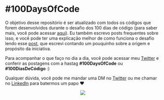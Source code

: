 # #100DaysOfCode


O objetivo desse repositório é ser atualizado com todos os códigos que forem desenvolvidos durante o desafio dos 100 dias de código (para saber mais, você pode acessar [aqui](https://www.100daysofcode.com/)). Eu também escrevo posts frequentes sobre isso, e você pode ter uma explicação melhor de como funciona o desafio lendo esse [post](https://dev.to/leticiasilva/100daysofcode-4og2), que escrevi contando um pouquinho sobre a origem e propósito da iniciativa.

Para acompanhar o que faço no dia a dia, você pode acessar meu [Twitter](twitter.com/dii_lua) e conferir as postagens com a hastag **#100DaysOfCode** ou **#100DiasDeCódigo** :)

Qualquer dúvida, você pode me mandar uma DM no [Twitter](twitter.com/dii_lua) ou me chamar no [LinkedIn](https://www.linkedin.com/in/leticiasilvar/) para batermos um papo :heart:

<p align="center">
  <img src=https://media.giphy.com/media/4imHM33gaspUc/giphy.gif>
 </p>
